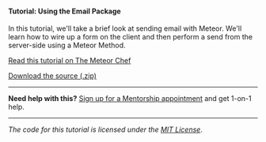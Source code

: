 #### Tutorial: Using the Email Package

In this tutorial, we'll take a brief look at sending email with Meteor. We'll learn how to wire up a form on the client and then perform a send from the server-side using a Meteor Method.

[Read this tutorial on The Meteor Chef](https://themeteorchef.com/tutorials/using-the-email-package)  

[Download the source (.zip)](https://github.com/themeteorchef/using-the-email-package/archive/master.zip)

---

**Need help with this?** [Sign up for a Mentorship appointment](https://themeteorchef.com/mentorship?readme=using-the-email-package) and get 1-on-1 help.

---

_The code for this tutorial is licensed under the [MIT License](http://opensource.org/licenses/MIT)_.
